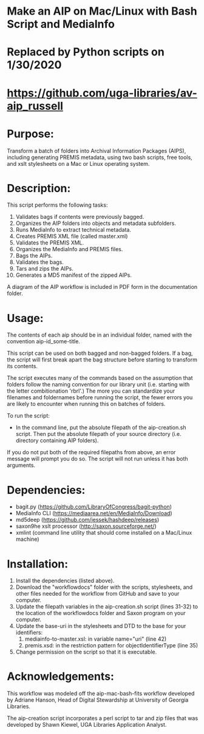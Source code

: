 # Make an AIP on Mac/Linux with Bash Script and MediaInfo

# Replaced by Python scripts on 1/30/2020
# https://github.com/uga-libraries/av-aip_russell

# Purpose:

Transform a batch of folders into Archival Information Packages (AIPS), including generating PREMIS metadata, using two bash scripts, free tools, and xslt stylesheets on a Mac or Linux operating system.

# Description:

This script performs the following tasks:

   1.  Validates bags if contents were previously bagged.
   2.  Organizes the AIP folders into objects and metadata subfolders.
   3.  Runs MediaInfo to extract technical metadata.
   4.  Creates PREMIS XML file (called master.xml)
   5.  Validates the PREMIS XML.
   6.  Organizes the MediaInfo and PREMIS files. 
   7.  Bags the AIPs.
   8.  Validates the bags.
   9.  Tars and zips the AIPs.
   10. Generates a MD5 manifest of the zipped AIPs.

A diagram of the AIP workflow is included in PDF form in the documentation folder. 

# Usage:

The contents of each aip should be in an individual folder, named with the convention aip-id_some-title. 

This script can be used on both bagged and non-bagged folders. If a bag, the script will first break apart the bag structure before starting to transform its contents.

The script executes many of the commands based on the assumption that folders follow the naming convention for our library unit (i.e. starting with the letter combitionation 'rbrl'.) The more you can standardize your filenames and foldernames before running the script, the fewer errors you are likely to encounter when running this on batches of folders. 

To run the script:
   -  In the command line, put the absolute filepath of the aip-creation.sh script. Then put the absolute filepath of your source directory (i.e. directory containing AIP folders). 

If you do not put both of the required filepaths from above, an error message will prompt you do so. The script will not run unless it has both arguments. 

# Dependencies:

   -   bagit.py (https://github.com/LibraryOfCongress/bagit-python)
   -   MediaInfo CLI (https://mediaarea.net/en/MediaInfo/Download)
   -   md5deep (https://github.com/jessek/hashdeep/releases)
   -   saxon9he xslt processor (http://saxon.sourceforge.net/)
   -   xmlint (command line utility that should come installed on a Mac/Linux machine)

# Installation:

   1.  Install the dependencies (listed above).
   2.  Download the "workflowdocs" folder with the scripts, stylesheets, and other files needed for the workflow from GitHub and save to your computer.
   3.  Update the filepath variables in the aip-creation.sh script (lines 31-32) to the location of the workflowdocs folder and Saxon program on your computer.
   4.  Update the base-uri in the stylesheets and DTD to the base for your identifiers:
         1. mediainfo-to-master.xsl: in variable name="uri" (line 42)
         2. premis.xsd: in the restriction pattern for objectIdentifierType (line 35)
   5.  Change permission on the script so that it is executable.

# Acknowledgements:

This workflow was modeled off the aip-mac-bash-fits workflow developed by Adriane Hanson, Head of Digital Stewardship at University of Georgia Libraries. 

The aip-creation script incorporates a perl script to tar and zip files that was developed by Shawn Kiewel, UGA Libraries Application Analyst.


